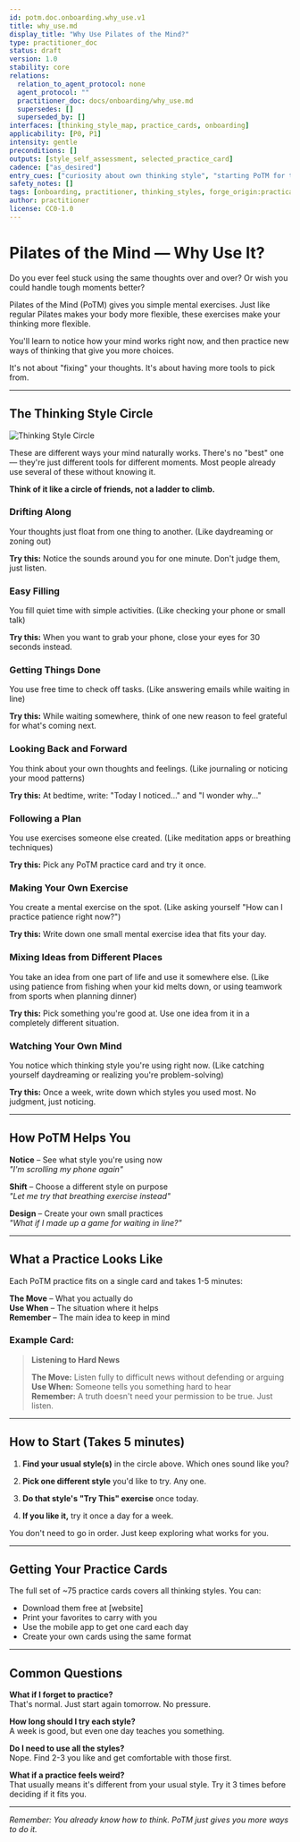 ```yaml
---
id: potm.doc.onboarding.why_use.v1
title: why_use.md
display_title: "Why Use Pilates of the Mind?"
type: practitioner_doc
status: draft
version: 1.0
stability: core
relations:
  relation_to_agent_protocol: none
  agent_protocol: ""
  practitioner_doc: docs/onboarding/why_use.md
  supersedes: []
  superseded_by: []
interfaces: [thinking_style_map, practice_cards, onboarding]
applicability: [P0, P1]
intensity: gentle
preconditions: []
outputs: [style_self_assessment, selected_practice_card]
cadence: ["as_desired"]
entry_cues: ["curiosity about own thinking style", "starting PoTM for the first time"]
safety_notes: []
tags: [onboarding, practitioner, thinking_styles, forge_origin:practical_observation, spiral_eval:naive_user_design]
author: practitioner
license: CC0-1.0
---
```


# Pilates of the Mind — Why Use It?

Do you ever feel stuck using the same thoughts over and over? Or wish you could handle tough moments better? 

Pilates of the Mind (PoTM) gives you simple mental exercises. Just like regular Pilates makes your body more flexible, these exercises make your thinking more flexible.

You'll learn to notice how your mind works right now, and then practice new ways of thinking that give you more choices.

It's not about "fixing" your thoughts. It's about having more tools to pick from.

---

## The Thinking Style Circle

![Thinking Style Circle](../../../assets/thinking_style_circle.png "Thinking Style Circle")

These are different ways your mind naturally works. There's no "best" one — they're just different tools for different moments. Most people already use several of these without knowing it.

**Think of it like a circle of friends, not a ladder to climb.**

### Drifting Along
Your thoughts just float from one thing to another. (Like daydreaming or zoning out)

**Try this:** Notice the sounds around you for one minute. Don't judge them, just listen.

### Easy Filling  
You fill quiet time with simple activities. (Like checking your phone or small talk)

**Try this:** When you want to grab your phone, close your eyes for 30 seconds instead.

### Getting Things Done
You use free time to check off tasks. (Like answering emails while waiting in line)

**Try this:** While waiting somewhere, think of one new reason to feel grateful for what's coming next.

### Looking Back and Forward
You think about your own thoughts and feelings. (Like journaling or noticing your mood patterns)

**Try this:** At bedtime, write: "Today I noticed..." and "I wonder why..."

### Following a Plan
You use exercises someone else created. (Like meditation apps or breathing techniques)  

**Try this:** Pick any PoTM practice card and try it once.

### Making Your Own Exercise
You create a mental exercise on the spot. (Like asking yourself "How can I practice patience right now?")

**Try this:** Write down one small mental exercise idea that fits your day.

### Mixing Ideas from Different Places
You take an idea from one part of life and use it somewhere else. (Like using patience from fishing when your kid melts down, or using teamwork from sports when planning dinner)

**Try this:** Pick something you're good at. Use one idea from it in a completely different situation.

### Watching Your Own Mind
You notice which thinking style you're using right now. (Like catching yourself daydreaming or realizing you're problem-solving)

**Try this:** Once a week, write down which styles you used most. No judgment, just noticing.

---

## How PoTM Helps You

**Notice** – See what style you're using now  
*"I'm scrolling my phone again"*

**Shift** – Choose a different style on purpose  
*"Let me try that breathing exercise instead"*  

**Design** – Create your own small practices  
*"What if I made up a game for waiting in line?"*

---

## What a Practice Looks Like

Each PoTM practice fits on a single card and takes 1-5 minutes:

**The Move** – What you actually do  
**Use When** – The situation where it helps  
**Remember** – The main idea to keep in mind

### Example Card:

> **Listening to Hard News**
> 
> **The Move:** Listen fully to difficult news without defending or arguing  
> **Use When:** Someone tells you something hard to hear  
> **Remember:** A truth doesn't need your permission to be true. Just listen.

---

## How to Start (Takes 5 minutes)

1. **Find your usual style(s)** in the circle above. Which ones sound like you?

2. **Pick one different style** you'd like to try. Any one.

3. **Do that style's "Try This" exercise** once today.

4. **If you like it,** try it once a day for a week.

You don't need to go in order. Just keep exploring what works for you.

---

## Getting Your Practice Cards

The full set of ~75 practice cards covers all thinking styles. You can:
- Download them free at [website]
- Print your favorites to carry with you  
- Use the mobile app to get one card each day
- Create your own cards using the same format

---

## Common Questions

**What if I forget to practice?**  
That's normal. Just start again tomorrow. No pressure.

**How long should I try each style?**  
A week is good, but even one day teaches you something.

**Do I need to use all the styles?**  
Nope. Find 2-3 you like and get comfortable with those first.

**What if a practice feels weird?**  
That usually means it's different from your usual style. Try it 3 times before deciding if it fits you.

---

*Remember: You already know how to think. PoTM just gives you more ways to do it.*
